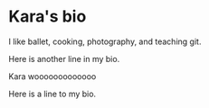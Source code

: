 # Kara's bio

I like ballet, cooking, photography, and teaching git.

Here is another line in my bio.

Kara wooooooooooooo

Here is a line to my bio.